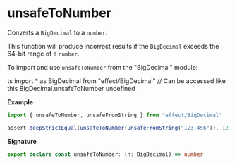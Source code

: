 # unsafeToNumber

Converts a `BigDecimal` to a `number`.

This function will produce incorrect results if the `BigDecimal` exceeds the 64-bit range of a `number`.

To import and use `unsafeToNumber` from the "BigDecimal" module:

ts
import \* as BigDecimal from "effect/BigDecimal"
// Can be accessed like this
BigDecimal.unsafeToNumber
undefined

**Example**

```ts
import { unsafeToNumber, unsafeFromString } from "effect/BigDecimal"

assert.deepStrictEqual(unsafeToNumber(unsafeFromString("123.456")), 123.456)
```

**Signature**

```ts
export declare const unsafeToNumber: (n: BigDecimal) => number
```
